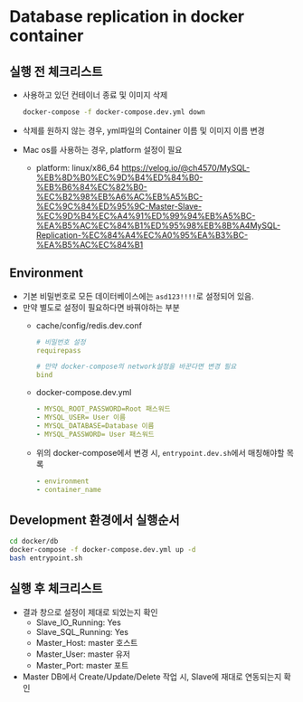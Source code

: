 # Database replication in docker container

## 실행 전 체크리스트

- 사용하고 있던 컨테이너 종료 및 이미지 삭제

  ```bash
  docker-compose -f docker-compose.dev.yml down
  ```

- 삭제를 원하지 않는 경우, yml파일의 Container 이름 및 이미지 이름 변경
- Mac os를 사용하는 경우, platform 설정이 필요
  - platform: linux/x86_64
  https://velog.io/@ch4570/MySQL-%EB%8D%B0%EC%9D%B4%ED%84%B0-%EB%B6%84%EC%82%B0-%EC%B2%98%EB%A6%AC%EB%A5%BC-%EC%9C%84%ED%95%9C-Master-Slave-%EC%9D%B4%EC%A4%91%ED%99%94%EB%A5%BC-%EA%B5%AC%EC%84%B1%ED%95%98%EB%8B%A4MySQL-Replication-%EC%84%A4%EC%A0%95%EA%B3%BC-%EA%B5%AC%EC%84%B1

## Environment

- 기본 비밀번호로 모든 데이터베이스에는 `asd123!!!!`로 설정되어 있음.
- 만약 별도로 설정이 필요하다면 바꿔야하는 부분
  - cache/config/redis.dev.conf

    ```yaml
    # 비밀번호 설정
    requirepass

    # 만약 docker-compose의 network설정을 바꾼다면 변경 필요
    bind
    ```

  - docker-compose.dev.yml

    ```yml
    - MYSQL_ROOT_PASSWORD=Root 패스워드
    - MYSQL_USER= User 이름
    - MYSQL_DATABASE=Database 이름
    - MYSQL_PASSWORD= User 패스워드
    ```

  - 위의 docker-compose에서 변경 시, `entrypoint.dev.sh`에서 매칭해야할 목록

      ```yml
      - environment
      - container_name
      ```

## Development 환경에서 실행순서

``` bash
cd docker/db
docker-compose -f docker-compose.dev.yml up -d
bash entrypoint.sh
```

## 실행 후 체크리스트

- 결과 창으로 설정이 제대로 되었는지 확인
  - Slave_IO_Running: Yes
  - Slave_SQL_Running: Yes
  - Master_Host: master 호스트
  - Master_User: master 유저
  - Master_Port: master 포트
- Master DB에서 Create/Update/Delete 작업 시, Slave에 재대로 연동되는지 확인
